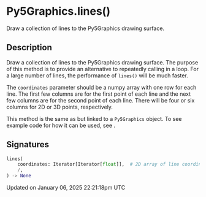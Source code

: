 # Py5Graphics.lines()

Draw a collection of lines to the Py5Graphics drawing surface.

## Description

Draw a collection of lines to the Py5Graphics drawing surface. The purpose of this method is to provide an alternative to repeatedly calling [](py5graphics_line) in a loop. For a large number of lines, the performance of `lines()` will be much faster.

The `coordinates` parameter should be a numpy array with one row for each line. The first few columns are for the first point of each line and the next few columns are for the second point of each line. There will be four or six columns for 2D or 3D points, respectively.

This method is the same as [](sketch_lines) but linked to a `Py5Graphics` object. To see example code for how it can be used, see [](sketch_lines).

## Signatures

```python
lines(
    coordinates: Iterator[Iterator[float]],  # 2D array of line coordinates with 4 or 6 columns for 2D or 3D points, respectively
    /,
) -> None
```

Updated on January 06, 2025 22:21:18pm UTC
